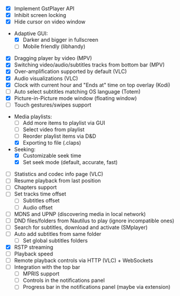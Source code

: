 - [X] Implement GstPlayer API
- [X] Inhibit screen locking
- [X] Hide cursor on video window
- Adaptive GUI:
  - [X] Darker and bigger in fullscreen
  - [ ] Mobile friendly (libhandy)
- [X] Dragging player by video (MPV)
- [X] Switching video/audio/subtitles tracks from bottom bar (MPV)
- [X] Over-amplification supported by default (VLC)
- [X] Audio visualizations (VLC)
- [X] Clock with current hour and "Ends at" time on top overlay (Kodi)
- [ ] Auto select subtitles matching OS language (Totem)
- [X] Picture-in-Picture mode window (floating window)
- [ ] Touch gestures/swipes support
- Media playlists:
  - [ ] Add more items to playlist via GUI
  - [ ] Select video from playlist
  - [ ] Reorder playlist items via D&D
  - [X] Exporting to file (.claps)
- Seeking:
  - [X] Customizable seek time
  - [X] Set seek mode (default, accurate, fast)
- [ ] Statistics and codec info page (VLC)
- [ ] Resume playback from last position
- [ ] Chapters support
- [ ] Set tracks time offset
  - [ ] Subtitles offset
  - [ ] Audio offset
- [ ] MDNS and UPNP (discovering media in local network)
- [ ] DND files/folders from Nautilus to play (ignore incompatible ones)
- [ ] Search for subtitles, download and activate (SMplayer)
- [ ] Auto add subtitles from same folder
  - [ ] Set global subtitles folders
- [X] RSTP streaming
- [ ] Playback speed
- [ ] Remote playback controls via HTTP (VLC) + WebSockets
- [ ] Integration with the top bar
  - [ ] MPRIS support
  - [ ] Controls in the notifications panel
  - [ ] Progress bar in the notifications panel (maybe via extension)
